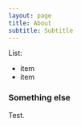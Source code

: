 ```yaml
---
layout: page
title: About
subtitle: Subtitle
---
```


List:

- item
- item

### Something else

Test.
